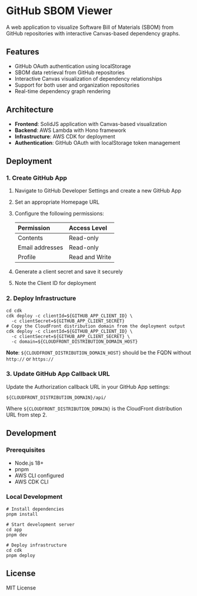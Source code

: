 # GitHub SBOM Viewer

A web application to visualize Software Bill of Materials (SBOM) from GitHub
repositories with interactive Canvas-based dependency graphs.

## Features

- GitHub OAuth authentication using localStorage
- SBOM data retrieval from GitHub repositories
- Interactive Canvas visualization of dependency relationships
- Support for both user and organization repositories
- Real-time dependency graph rendering

## Architecture

- **Frontend**: SolidJS application with Canvas-based visualization
- **Backend**: AWS Lambda with Hono framework
- **Infrastructure**: AWS CDK for deployment
- **Authentication**: GitHub OAuth with localStorage token management

## Deployment

### 1. Create GitHub App

1. Navigate to GitHub Developer Settings and create a new GitHub App
2. Set an appropriate Homepage URL
3. Configure the following permissions:

   | Permission | Access Level |
   |:-----------|:-------------|
   | Contents | Read-only |
   | Email addresses | Read-only |
   | Profile | Read and Write |

4. Generate a client secret and save it securely
5. Note the Client ID for deployment

### 2. Deploy Infrastructure

```shell
cd cdk
cdk deploy -c clientId=${GITHUB_APP_CLIENT_ID} \
  -c clientSecret=${GITHUB_APP_CLIENT_SECRET}
# Copy the CloudFront distribution domain from the deployment output
cdk deploy -c clientId=${GITHUB_APP_CLIENT_ID} \
  -c clientSecret=${GITHUB_APP_CLIENT_SECRET} \
  -c domain=${CLOUDFRONT_DISTRIBUTION_DOMAIN_HOST}
```

**Note**: `${CLOUDFRONT_DISTRIBUTION_DOMAIN_HOST}` should be the FQDN
without `http://` or `https://`

### 3. Update GitHub App Callback URL

Update the Authorization callback URL in your GitHub App settings:

```plaintext
${CLOUDFRONT_DISTRIBUTION_DOMAIN}/api/
```

Where `${CLOUDFRONT_DISTRIBUTION_DOMAIN}` is the CloudFront distribution URL
from step 2.

## Development

### Prerequisites

- Node.js 18+
- pnpm
- AWS CLI configured
- AWS CDK CLI

### Local Development

```shell
# Install dependencies
pnpm install

# Start development server
cd app
pnpm dev

# Deploy infrastructure
cd cdk
pnpm deploy
```

## License

MIT License
